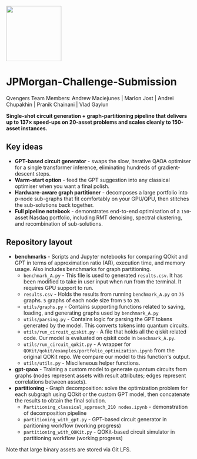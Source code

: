 [<img src="https://qbraid-static.s3.amazonaws.com/logos/Launch_on_qBraid_white.png" width="150">](https://account.qbraid.com?gitHubUrl=https://github.com/Marlon-Jost/JPMorgan-Challenge-Submission.git)

# JPMorgan-Challenge-Submission

Qvengers Team
Members: Andrew Maciejunes | Marlon Jost | Andrei Chupakhin | Pranik Chainani | Vlad Gaylun


**Single-shot circuit generation + graph-partitioning pipeline that delivers up to 137× speed-ups on 20-asset problems and scales cleanly to 150-asset instances.**

## Key ideas
- **GPT-based circuit generator** - swaps the slow, iterative QAOA optimiser for a single transformer inference, eliminating hundreds of gradient-descent steps.  
- **Warm-start option** - feed the GPT suggestion into any classical optimiser when you want a final polish.  
- **Hardware-aware graph partitioner** - decomposes a large portfolio into *p*-node sub-graphs that fit comfortably on your GPU/QPU, then stitches the sub-solutions back together.  
- **Full pipeline notebook** - demonstrates end-to-end optimisation of a `150`-asset Nasdaq portfolio, including RMT denoising, spectral clustering, and recombination of sub-solutions.  

## Repository layout
- **benchmarks** - Scripts and Jupyter notebooks for comparing QOkit and GPT in terms of approximation ratio (AR), execution time, and memory usage. Also includes benchmarks for graph partitioning.
    - `benchmark_A.py` - This file is used to generated `results.csv`. It has been modified to take in user input when run from the terminal. It requires GPU support to run.
    - `results.csv` - Holds the results from running `benchmark_A.py` on `75` graphs. `5` graphs of each node size from `5` to `20`. 
    - `utils/graphs.py` - Contains supporting functions related to saving, loading, and generating graphs used by `benchmark_A.py`
    - `utils/parsing.py` - Contains logic for parsing the GPT tokens generated by the model. This converts tokens into quantum circuits.
    - `utils/run_circuit_qiskit.py` - A file that holds all the qiskit related code. Our model is evaluated on qiskit code in `benchmark_A.py`.
    - `utils/run_circuit_qokit.py` - A wrapper for `QOKit/qokit/examples/portfolio_optimization.ipynb` from the original QOKit repo. We compare our model to this function's output.
    - `utils/utils.py` - Miscileneous helper functions.
- **gpt-qaoa** - Training a custom model to generate quantum circuits from graphs (nodes represent assets with result attributes; edges represent correlations between assets).
- **partitioning** - Graph decomposition: solve the optimization problem for each subgraph using QOkit or the custom GPT model, then concatenate the results to obtain the final solution.
    - `Partitioning_classical_approach_210 nodes.ipynb` - demonstration of decomposition pipeline
    - `partitioning_with_gpt.py` - GPT-based circuit generator in paritioning workflow (working progress)
    - `partitioning_with_QOKit.py` - QOKit-based circuit simulator in partitioning workflow (working progress)


Note that large binary assets are stored via Git LFS.

